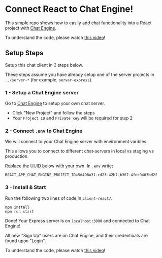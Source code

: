 # Connect React to Chat Engine!

This simple repo shows how to easily add chat functionality into a React project with [Chat Engine](https://chatengine.io).

To understand the code, please watch [this video]()!

## Setup Steps

Setup this chat client in 3 steps below.

These steps assume you have already setup one of the server projects in `../server-*` (for example, `server-express`).

### 1 - Setup a Chat Engine server

Go to [Chat Engine](https://chatengine.io) to setup your own chat server.

- Click "New Project" and follow the steps
- Your `Project ID` and `Private Key` will be required for step 2

### 2 - Connect `.env` to Chat Engine

We will connect to your Chat Engine server with environment varibles.

This allows you to connect to different chat-servers in local vs staging vs production.

Replace the UUID below with your own. In `.env` write:

```
REACT_APP_CHAT_ENGINE_PROJECT_ID=5d498a31-cd23-42b7-b367-4fcc9463bd2f
```

### 3 - Install & Start

Run the following two lines of code in `client-react/`.

```
npm install
npm run start
```

Done! Your Express server is on `localhost:3000` and connected to Chat Engine!

All new "Sign Up" users are on Chat Engine, and their credentiuals are found upon "Login".

To understand the code, please watch [this video]()!
